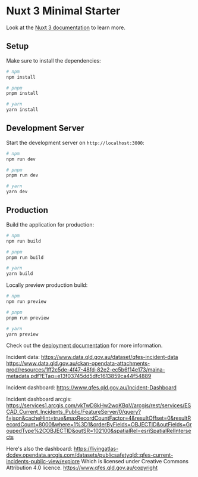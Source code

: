 # Nuxt 3 Minimal Starter

Look at the [Nuxt 3 documentation](https://nuxt.com/docs/getting-started/introduction) to learn more.

## Setup

Make sure to install the dependencies:

```bash
# npm
npm install

# pnpm
pnpm install

# yarn
yarn install
```

## Development Server

Start the development server on `http://localhost:3000`:

```bash
# npm
npm run dev

# pnpm
pnpm run dev

# yarn
yarn dev
```

## Production

Build the application for production:

```bash
# npm
npm run build

# pnpm
pnpm run build

# yarn
yarn build
```

Locally preview production build:

```bash
# npm
npm run preview

# pnpm
pnpm run preview

# yarn
yarn preview
```

Check out the [deployment documentation](https://nuxt.com/docs/getting-started/deployment) for more information.


Incident data:
https://www.data.qld.gov.au/dataset/qfes-incident-data
https://www.data.qld.gov.au/ckan-opendata-attachments-prod/resources/1ff2c5de-4f47-48fd-82e2-ec5b6f14e173/maina-metadata.pdf?ETag=e13f03745dd5dfc1613859ca44f54889

Incident dashboard:
https://www.qfes.qld.gov.au/Incident-Dashboard

Incident dashboard arcgis:
https://services1.arcgis.com/vkTwD8kHw2woKBqV/arcgis/rest/services/ESCAD_Current_Incidents_Public/FeatureServer/0/query?f=json&cacheHint=true&maxRecordCountFactor=4&resultOffset=0&resultRecordCount=8000&where=1%3D1&orderByFields=OBJECTID&outFields=GroupedType%2COBJECTID&outSR=102100&spatialRel=esriSpatialRelIntersects

Here's also the dashboard:
https://livingatlas-dcdev.opendata.arcgis.com/datasets/publicsafetyqld::qfes-current-incidents-public-view/explore
Which is licensed under Creative Commons Attribution 4.0 licence.
https://www.qfes.qld.gov.au/copyright
